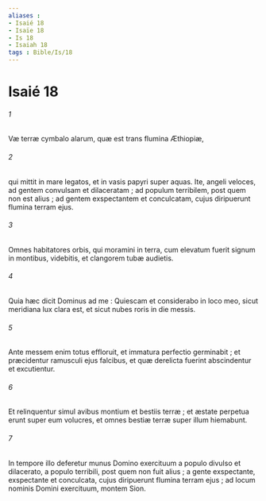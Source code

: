 ```yaml
---
aliases : 
- Isaié 18
- Isaïe 18
- Is 18
- Isaiah 18
tags : Bible/Is/18
---
```


# Isaié 18

###### 1
Væ terræ cymbalo alarum, quæ est trans flumina Æthiopiæ,
###### 2
qui mittit in mare legatos, et in vasis papyri super aquas. Ite, angeli veloces, ad gentem convulsam et dilaceratam ; ad populum terribilem, post quem non est alius ; ad gentem exspectantem et conculcatam, cujus diripuerunt flumina terram ejus.
###### 3
Omnes habitatores orbis, qui moramini in terra, cum elevatum fuerit signum in montibus, videbitis, et clangorem tubæ audietis.
###### 4
Quia hæc dicit Dominus ad me : Quiescam et considerabo in loco meo, sicut meridiana lux clara est, et sicut nubes roris in die messis.
###### 5
Ante messem enim totus effloruit, et immatura perfectio germinabit ; et præcidentur ramusculi ejus falcibus, et quæ derelicta fuerint abscindentur et excutientur.
###### 6
Et relinquentur simul avibus montium et bestiis terræ ; et æstate perpetua erunt super eum volucres, et omnes bestiæ terræ super illum hiemabunt.
###### 7
In tempore illo deferetur munus Domino exercituum a populo divulso et dilacerato, a populo terribili, post quem non fuit alius ; a gente exspectante, exspectante et conculcata, cujus diripuerunt flumina terram ejus ; ad locum nominis Domini exercituum, montem Sion.
